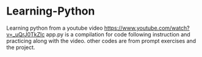 # Learning-Python
Learning python from a youtube video https://www.youtube.com/watch?v=_uQrJ0TkZlc
app.py is a compilation for code following instruction and practicing along with the video.
other codes are from prompt exercises and the project.
